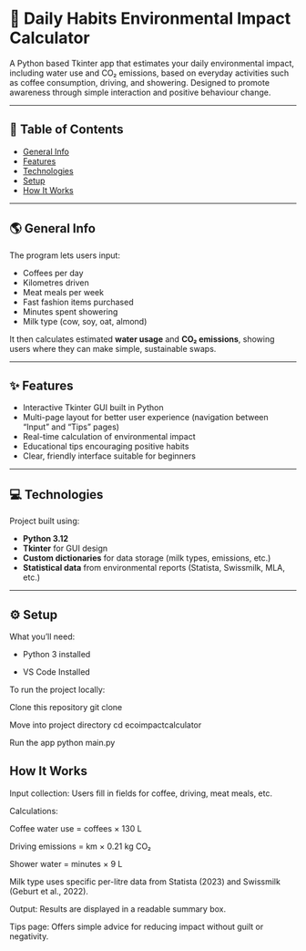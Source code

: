 # 🌿 Daily Habits Environmental Impact Calculator

A Python based Tkinter app that estimates your daily environmental impact, including water use and CO₂ emissions, based on everyday activities such as coffee consumption, driving, and showering. Designed to promote awareness through simple interaction and positive behaviour change.

---

## 🧭 Table of Contents
- [General Info](#general-info)
- [Features](#features)
- [Technologies](#technologies)
- [Setup](#setup)
- [How It Works](#how-it-works)

---

## 🌎 General Info

The program lets users input:
- Coffees per day  
- Kilometres driven  
- Meat meals per week  
- Fast fashion items purchased  
- Minutes spent showering  
- Milk type (cow, soy, oat, almond)

It then calculates estimated **water usage** and **CO₂ emissions**, showing users where they can make simple, sustainable swaps.

---

## ✨ Features
- Interactive Tkinter GUI built in Python  
- Multi-page layout for better user experience (navigation between “Input” and “Tips” pages)  
- Real-time calculation of environmental impact  
- Educational tips encouraging positive habits  
- Clear, friendly interface suitable for beginners  

---

## 💻 Technologies
Project built using:
- **Python 3.12**
- **Tkinter** for GUI design
- **Custom dictionaries** for data storage (milk types, emissions, etc.)
- **Statistical data** from environmental reports (Statista, Swissmilk, MLA, etc.)

---

## ⚙️ Setup
What you’ll need:

- Python 3 installed

-  VS Code Installed

 To run the project locally:

Clone this repository
git clone 

Move into project directory
cd ecoimpactcalculator

Run the app
python main.py

## How It Works

Input collection: Users fill in fields for coffee, driving, meat meals, etc.

Calculations:

Coffee water use = coffees × 130 L

Driving emissions = km × 0.21 kg CO₂

Shower water = minutes × 9 L

Milk type uses specific per-litre data from Statista (2023) and Swissmilk (Geburt et al., 2022).

Output: Results are displayed in a readable summary box.

Tips page: Offers simple advice for reducing impact without guilt or negativity.
